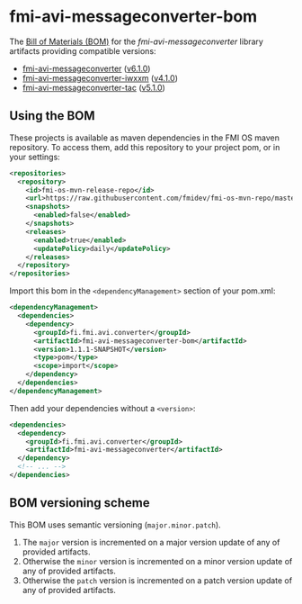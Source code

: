 <!-- Generated - DO NOT EDIT! Instead, edit sources under src/doc directory. -->
<!--
  After editing the source file or changing pom.xml, run at project root:
  mvn resources:copy-resources@readme
-->

# fmi-avi-messageconverter-bom

The [Bill of Materials (BOM)](https://maven.apache.org/guides/introduction/introduction-to-dependency-mechanism.html#Bill_of_Materials_BOM_POMs)
for the _fmi-avi-messageconverter_ library artifacts providing compatible versions:

* [fmi-avi-messageconverter](https://github.com/fmidev/fmi-avi-messageconverter)
  ([v6.1.0](https://github.com/fmidev/fmi-avi-messageconverter/releases/tag/fmi-avi-messageconverter-6.1.0))
* [fmi-avi-messageconverter-iwxxm](https://github.com/fmidev/fmi-avi-messageconverter-iwxxm)
  ([v4.1.0](https://github.com/fmidev/fmi-avi-messageconverter-iwxxm/releases/tag/fmi-avi-messageconverter-iwxxm-4.1.0))
* [fmi-avi-messageconverter-tac](https://github.com/fmidev/fmi-avi-messageconverter-tac)
  ([v5.1.0](https://github.com/fmidev/fmi-avi-messageconverter-tac/releases/tag/fmi-avi-messageconverter-tac-5.1.0))

## Using the BOM

These projects is available as maven dependencies in the FMI OS maven repository. To access them, add this repository to
your project pom, or in your settings:

```xml
<repositories>
  <repository>
    <id>fmi-os-mvn-release-repo</id>
    <url>https://raw.githubusercontent.com/fmidev/fmi-os-mvn-repo/master</url>
    <snapshots>
      <enabled>false</enabled>
    </snapshots>
    <releases>
      <enabled>true</enabled>
      <updatePolicy>daily</updatePolicy>
    </releases>
  </repository>
</repositories>
```

Import this bom in the `<dependencyManagement>` section of your pom.xml:

```xml
<dependencyManagement>
  <dependencies>
    <dependency>
      <groupId>fi.fmi.avi.converter</groupId>
      <artifactId>fmi-avi-messageconverter-bom</artifactId>
      <version>1.1.1-SNAPSHOT</version>
      <type>pom</type>
      <scope>import</scope>
    </dependency>
  </dependencies>
</dependencyManagement>
```

Then add your dependencies without a `<version>`:

```xml
<dependencies>
  <dependency>
    <groupId>fi.fmi.avi.converter</groupId>
    <artifactId>fmi-avi-messageconverter</artifactId>
  </dependency>
  <!-- ... -->
</dependencies>
```

## BOM versioning scheme

This BOM uses semantic versioning (`major.minor.patch`).

1. The `major` version is incremented on a major version update of any of provided artifacts.
2. Otherwise the `minor` version is incremented on a minor version update of any of provided artifacts.
3. Otherwise the `patch` version is incremented on a patch version update of any of provided artifacts.

